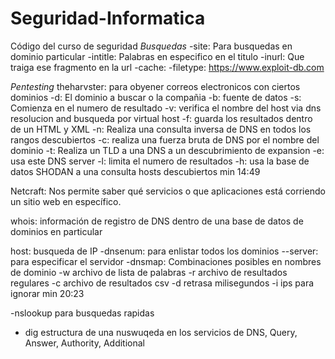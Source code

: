 # Seguridad-Informatica
Código del curso de seguridad 
*Busquedas*
 -site: Para busquedas en dominio particular
 -intitle: Palabras en especifico en el titulo
 -inurl: Que traiga ese fragmento en la url 
 -cache: 
 -filetype: 
 https://www.exploit-db.com
 
 *Pentesting*
  theharvster: para obyener correos electronicos con ciertos dominios 
 -d: El dominio a buscar o la compañia
 -b: fuente de datos
 -s: Comienza en el numero de resultado
 -v: verifica el nombre del host via dns resolucion and busqueda por virtual host 
 -f: guarda los resultados dentro de un HTML y XML 
 -n: Realiza una consulta inversa de DNS en todos los rangos descubiertos 
 -c: realiza una fuerza bruta de DNS por el nombre del dominio 
 -t: Realiza un TLD a una DNS a un descubrimiento de expansion 
 -e: usa este DNS server
 -l: limita el numero de resultados
 -h: usa la base de datos SHODAN a una consulta hosts descubiertos
 min 14:49
 
 
 Netcraft: Nos permite saber qué servicios o que
aplicaciones está corriendo un sitio web en específico.


 whois: información de registro de DNS dentro de una base de datos de dominios en particular
 
  
 host: busqueda de IP
 -dnsenum: para enlistar todos los dominios
 --server: para especificar el servidor
 -dnsmap: Combinaciones posibles en nombres de dominio
     -w archivo de lista de palabras
     -r archivo de resultados regulares
     -c archivo de resultados csv
     -d retrasa milisegundos
     -i ips para ignorar
     min 20:23
 
  
-nslookup para busquedas rapidas 

- dig estructura de una nuswuqeda en los servicios de DNS, Query, Answer, Authority, Additional 
